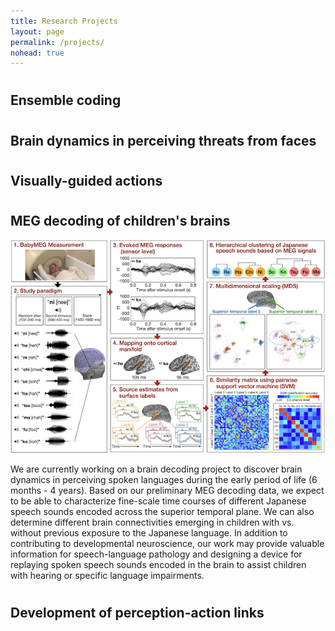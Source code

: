 ```yaml
---
title: Research Projects
layout: page
permalink: /projects/
nohead: true
---
```


#

## Ensemble coding

#

## Brain dynamics in perceiving threats from faces

#

## Visually-guided actions

#

## MEG decoding of children's brains

![Fig1](/images/R21Fig.png)
  
We are currently working on a brain decoding project to discover brain dynamics in perceiving spoken languages during the early period of life (6 months - 4 years). Based on our preliminary MEG decoding data, we expect to be able to characterize fine-scale time courses of different Japanese speech sounds encoded across the superior temporal plane. We can also determine different brain connectivities emerging in children with vs. without previous exposure to the Japanese language. In addition to contributing to developmental neuroscience, our work may provide valuable information for speech-language pathology and designing a device for replaying spoken speech sounds encoded in the brain to assist children with hearing or specific language impairments.<br/>

#

## Development of perception-action links<br/>
